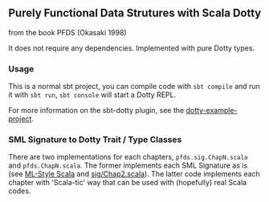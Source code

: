 ## Purely Functional Data Strutures with Scala Dotty

from the book PFDS (Okasaki 1998)

It does not require any dependencies. Implemented with pure Dotty types.

### Usage

This is a normal sbt project, you can compile code with `sbt compile` and run it
with `sbt run`, `sbt console` will start a Dotty REPL.

For more information on the sbt-dotty plugin, see the
[dotty-example-project](https://github.com/lampepfl/dotty-example-project/blob/master/README.md).


### SML Signature to Dotty Trait / Type Classes

There are two implementations for each chapters, `pfds.sig.ChapN.scala` and `pfds.ChapN.scala`. The former implements each SML Signature as is (see [ML-Style Scala](https://github.com/yawaramin/scala-modules/blob/master/README.md) and [sig/Chap2.scala](src/main/scala/pfds/sig/Chap2Sig.scala)). The latter code implements each chapter with 'Scala-tic' way that can be used with (hopefully) real Scala codes. 